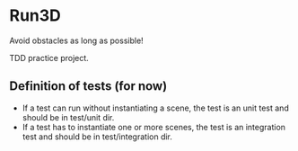 # Run3D

Avoid obstacles as long as possible!

TDD practice project.

## Definition of tests (for now)

- If a test can run without instantiating a scene, the test is an unit test and should be in test/unit dir.
- If a test has to instantiate one or more scenes, the test is an integration test and should be in test/integration dir.
